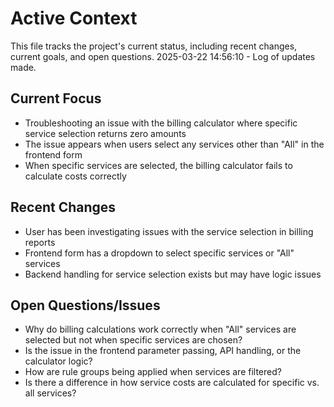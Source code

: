 # Active Context

This file tracks the project's current status, including recent changes, current goals, and open questions.
2025-03-22 14:56:10 - Log of updates made.

## Current Focus

* Troubleshooting an issue with the billing calculator where specific service selection returns zero amounts
* The issue appears when users select any services other than "All" in the frontend form
* When specific services are selected, the billing calculator fails to calculate costs correctly

## Recent Changes

* User has been investigating issues with the service selection in billing reports
* Frontend form has a dropdown to select specific services or "All" services
* Backend handling for service selection exists but may have logic issues

## Open Questions/Issues

* Why do billing calculations work correctly when "All" services are selected but not when specific services are chosen?
* Is the issue in the frontend parameter passing, API handling, or the calculator logic?
* How are rule groups being applied when services are filtered?
* Is there a difference in how service costs are calculated for specific vs. all services?